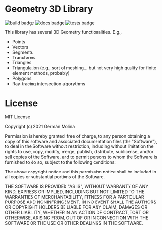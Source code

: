 # Geometry 3D Library

![build badge](https://github.com/SIMPLE-BuildingSimulation/geometry3d/actions/workflows/build.yaml/badge.svg)
![docs badge](https://github.com/SIMPLE-BuildingSimulation/geometry3d/actions/workflows/docs.yaml/badge.svg)
![tests badge](https://github.com/SIMPLE-BuildingSimulation/geometry3d/actions/workflows/tests.yaml/badge.svg)


This library has several 3D Geometry functionalities. E.g.,

* Points
* Vectors
* Segments
* Transforms
* Triangles
* Triangulation (e.g., sort of meshing... but not very high quality for finite element methods, probably)
* Polygons
* Ray-tracing intersection algorythms

# License

MIT License

Copyright (c) 2021 Germán Molina

Permission is hereby granted, free of charge, to any person obtaining a copy
of this software and associated documentation files (the "Software"), to deal
in the Software without restriction, including without limitation the rights
to use, copy, modify, merge, publish, distribute, sublicense, and/or sell
copies of the Software, and to permit persons to whom the Software is
furnished to do so, subject to the following conditions:

The above copyright notice and this permission notice shall be included in all
copies or substantial portions of the Software.

THE SOFTWARE IS PROVIDED "AS IS", WITHOUT WARRANTY OF ANY KIND, EXPRESS OR
IMPLIED, INCLUDING BUT NOT LIMITED TO THE WARRANTIES OF MERCHANTABILITY,
FITNESS FOR A PARTICULAR PURPOSE AND NONINFRINGEMENT. IN NO EVENT SHALL THE
AUTHORS OR COPYRIGHT HOLDERS BE LIABLE FOR ANY CLAIM, DAMAGES OR OTHER
LIABILITY, WHETHER IN AN ACTION OF CONTRACT, TORT OR OTHERWISE, ARISING FROM,
OUT OF OR IN CONNECTION WITH THE SOFTWARE OR THE USE OR OTHER DEALINGS IN THE
SOFTWARE.


